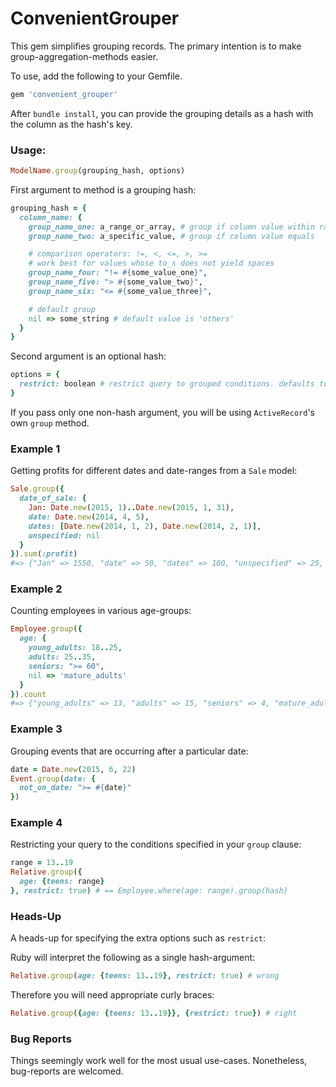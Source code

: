 # ConvenientGrouper

This gem simplifies grouping records. The primary intention is to make group-aggregation-methods easier.

To use, add the following to your Gemfile.

```ruby
gem 'convenient_grouper'
```

After `bundle install`, you can provide the grouping details as a hash with the column as the hash's key.

### Usage:

```ruby
ModelName.group(grouping_hash, options)
```

First argument to method is a grouping hash:

```ruby
grouping_hash = {
  column_name: {
    group_name_one: a_range_or_array, # group if column value within range/array
    group_name_two: a_specific_value, # group if column value equals

    # comparison operators: !=, <, <=, >, >=
    # work best for values whose to_s does not yield spaces
    group_name_four: "!= #{some_value_one}",
    group_name_five: "> #{some_value_two}",
    group_name_six: "<= #{some_value_three}",

    # default group
    nil => some_string # default value is 'others'
  }
}
```

Second argument is an optional hash:

```ruby
options = {
  restrict: boolean # restrict query to grouped conditions. defaults to false.
}
```

If you pass only one non-hash argument, you will be using `ActiveRecord`'s own `group` method.

### Example 1

Getting profits for different dates and date-ranges from a `Sale` model:

```ruby
Sale.group({
  date_of_sale: {
    Jan: Date.new(2015, 1)..Date.new(2015, 1, 31),
    date: Date.new(2014, 4, 5),
    dates: [Date.new(2014, 1, 2), Date.new(2014, 2, 1)],
    unspecified: nil
  }
}).sum(:profit)
#=> {"Jan" => 1550, "date" => 50, "dates" => 100, "unspecified" => 25, "others" => 50000}
```

### Example 2

Counting employees in various age-groups:

```ruby
Employee.group({
  age: {
    young_adults: 18..25,
    adults: 25..35,
    seniors: ">= 60",
    nil => 'mature_adults'
  }
}).count
#=> {"young_adults" => 13, "adults" => 15, "seniors" => 4, "mature_adults" => 5}
```

### Example 3

Grouping events that are occurring after a particular date:

```ruby
date = Date.new(2015, 6, 22)
Event.group(date: {
  not_on_date: ">= #{date}"
})
```

### Example 4

Restricting your query to the conditions specified in your `group` clause:

```ruby
range = 13..19
Relative.group({
  age: {teens: range}
}, restrict: true) # == Employee.where(age: range).group(hash)
```

### Heads-Up

A heads-up for specifying the extra options such as `restrict`:

Ruby will interpret the following as a single hash-argument:

```ruby
Relative.group(age: {teens: 13..19}, restrict: true) # wrong
```

Therefore you will need appropriate curly braces:

```ruby
Relative.group({age: {teens: 13..19}}, {restrict: true}) # right
```

### Bug Reports

Things seemingly work well for the most usual use-cases. Nonetheless, bug-reports are welcomed.
